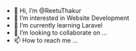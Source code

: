 - 👋 Hi, I’m @ReetuThakur
- 👀 I’m interested in  Website Development
- 🌱 I’m currently learning Laravel 
- 💞️ I’m looking to collaborate on ...
- 📫 How to reach me ...

<!---
ReetuThakur/ReetuThakur is a ✨ special ✨ repository because its `README.md` (this file) appears on your GitHub profile.
You can click the Preview link to take a look at your changes.
--->
